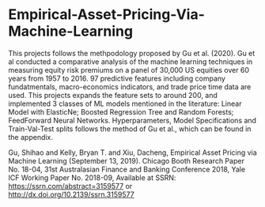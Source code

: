 # Empirical-Asset-Pricing-Via-Machine-Learning

This projects follows the methpodology proposed by Gu et al. (2020). Gu et al conducted a comparative analysis of the machine learning techniques in measuring equity risk premiums on a panel of 30,000 US equities over 60 years from 1957 to 2016. 97 predictive features including company fundatmentals, macro-economics indicators, and trade price time data are used. This projects expands the feature sets to around 200, and implemented 3 classes of ML models mentioned in the literature: Linear Model with ElasticNe; Boosted Regression Tree and Random Forests; FeedForward Neural Networks. Hyperparameters, Model Specifications and Train-Val-Test splits follows the method of Gu et al., which can be found in the appendix. 

Gu, Shihao and Kelly, Bryan T. and Xiu, Dacheng, Empirical Asset Pricing via Machine Learning (September 13, 2019). Chicago Booth Research Paper No. 18-04, 31st Australasian Finance and Banking Conference 2018, Yale ICF Working Paper No. 2018-09, Available at SSRN: https://ssrn.com/abstract=3159577 or http://dx.doi.org/10.2139/ssrn.3159577
